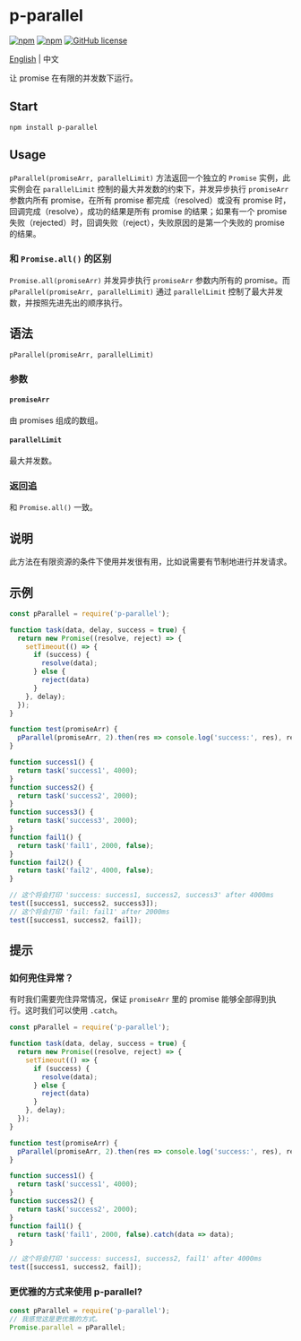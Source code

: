 # p-parallel

[![npm](https://img.shields.io/npm/v/p-parallel.svg?maxAge=60)](https://www.npmjs.com/package/p-parallel) [![npm](https://img.shields.io/npm/dt/p-parallel.svg?maxAge=60)](https://www.npmjs.com/package/p-parallel) [![GitHub license](https://img.shields.io/badge/license-MIT-blue.svg)](https://raw.githubusercontent.com/dragonwong/p-parallel/master/LICENSE)

[English](./README.md) | 中文

让 promise 在有限的并发数下运行。

## Start

```
npm install p-parallel
```

## Usage

`pParallel(promiseArr, parallelLimit)` 方法返回一个独立的 `Promise` 实例，此实例会在 `parallelLimit` 控制的最大并发数的约束下，并发异步执行 `promiseArr` 参数内所有 promise，在所有 promise 都完成（resolved）或没有 promise 时，回调完成（resolve），成功的结果是所有 promise 的结果；如果有一个 promise 失败（rejected）时，回调失败（reject），失败原因的是第一个失败的 promise 的结果。

### 和 `Promise.all()` 的区别

`Promise.all(promiseArr)` 并发异步执行 `promiseArr` 参数内所有的 promise。而 `pParallel(promiseArr, parallelLimit)` 通过 `parallelLimit` 控制了最大并发数，并按照先进先出的顺序执行。

## 语法

`pParallel(promiseArr, parallelLimit)`

### 参数

#### `promiseArr`

由 promises 组成的数组。

#### `parallelLimit`

最大并发数。

### 返回追

和 `Promise.all()` 一致。

## 说明

此方法在有限资源的条件下使用并发很有用，比如说需要有节制地进行并发请求。

## 示例

```js
const pParallel = require('p-parallel');

function task(data, delay, success = true) {
  return new Promise((resolve, reject) => {
    setTimeout(() => {
      if (success) {
        resolve(data);
      } else {
        reject(data)
      }
    }, delay);
  });
}

function test(promiseArr) {
  pParallel(promiseArr, 2).then(res => console.log('success:', res), res => console.log('fail:', res));
}

function success1() {
  return task('success1', 4000);
}
function success2() {
  return task('success2', 2000);
}
function success3() {
  return task('success3', 2000);
}
function fail1() {
  return task('fail1', 2000, false);
}
function fail2() {
  return task('fail2', 4000, false);
}

// 这个将会打印 'success: success1, success2, success3' after 4000ms
test([success1, success2, success3]);
// 这个将会打印 'fail: fail1' after 2000ms
test([success1, success2, fail]);
```

## 提示

### 如何兜住异常？

有时我们需要兜住异常情况，保证 `promiseArr` 里的 promise 能够全部得到执行。这时我们可以使用 `.catch`。

```js
const pParallel = require('p-parallel');

function task(data, delay, success = true) {
  return new Promise((resolve, reject) => {
    setTimeout(() => {
      if (success) {
        resolve(data);
      } else {
        reject(data)
      }
    }, delay);
  });
}

function test(promiseArr) {
  pParallel(promiseArr, 2).then(res => console.log('success:', res), res => console.log('fail:', res));
}

function success1() {
  return task('success1', 4000);
}
function success2() {
  return task('success2', 2000);
}
function fail1() {
  return task('fail1', 2000, false).catch(data => data);
}

// 这个将会打印 'success: success1, success2, fail1' after 4000ms
test([success1, success2, fail]);
```

### 更优雅的方式来使用 p-parallel?

```js
const pParallel = require('p-parallel');
// 我感觉这是更优雅的方式。
Promise.parallel = pParallel;
```
